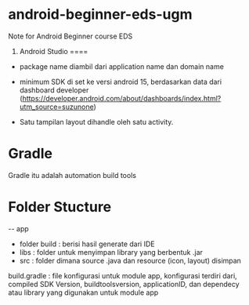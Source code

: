 # android-beginner-eds-ugm
Note for Android Beginner course EDS


1. Android Studio 
====

- package name diambil dari application name dan domain name

- minimum SDK di set ke versi android 15, berdasarkan data dari dashboard developer (https://developer.android.com/about/dashboards/index.html?utm_source=suzunone) 

- Satu tampilan layout dihandle oleh satu activity.

Gradle
========
Gradle itu adalah automation build tools

Folder Stucture
======
 -- app
 - folder build : berisi hasil generate dari IDE
 - libs : folder untuk menyimpan library yang berbentuk .jar
 - src : folder dimana source .java dan resource (icon, layout) disimpan

 build.gradle : file konfigurasi untuk module app, konfigurasi terdiri dari, compiled SDK Version, buildtoolsversion, applicationID, dan dependecy atau library yang digunakan untuk module app


